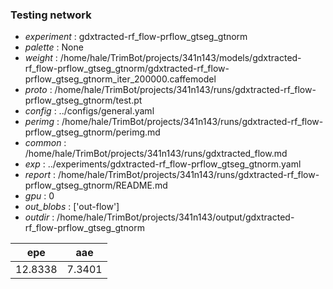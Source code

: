 ### Testing network
- *experiment* : gdxtracted-rf_flow-prflow_gtseg_gtnorm
- *palette* : None
- *weight* : /home/hale/TrimBot/projects/341n143/models/gdxtracted-rf_flow-prflow_gtseg_gtnorm/gdxtracted-rf_flow-prflow_gtseg_gtnorm_iter_200000.caffemodel
- *proto* : /home/hale/TrimBot/projects/341n143/runs/gdxtracted-rf_flow-prflow_gtseg_gtnorm/test.pt
- *config* : ../configs/general.yaml
- *perimg* : /home/hale/TrimBot/projects/341n143/runs/gdxtracted-rf_flow-prflow_gtseg_gtnorm/perimg.md
- *common* : /home/hale/TrimBot/projects/341n143/runs/gdxtracted_flow.md
- *exp* : ../experiments/gdxtracted-rf_flow-prflow_gtseg_gtnorm.yaml
- *report* : /home/hale/TrimBot/projects/341n143/runs/gdxtracted-rf_flow-prflow_gtseg_gtnorm/README.md
- *gpu* : 0
- *out_blobs* : ['out-flow']
- *outdir* : /home/hale/TrimBot/projects/341n143/output/gdxtracted-rf_flow-prflow_gtseg_gtnorm

epe | aae
--- | ---
12.8338 | 7.3401
